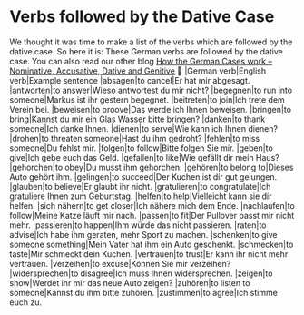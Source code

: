 # Verbs followed by the Dative Case

[](http://www.jabbalab.com/blog/wp-content/uploads/2011/01/Dativverben.jpg)
We thought it was time to make a list of the verbs which are followed by the dative case. So here it is: These German verbs are followed by the dative case. You can also read our other blog [How the German Cases work – Nominative, Accusative, Dative and Genitive](../795/how-the-german-cases-work-nominative-accusative-dative-and-genitive.html) 🙂
|German verb|English verb|Example sentence
|absagen|to cancel|Er hat mir abgesagt.
|antworten|to answer|Wieso antwortest du mir nicht?
|begegnen|to run into someone|Markus ist ihr gestern begegnet.
|beitreten|to join|Ich trete dem Verein bei.
|beweisen|to proove|Das werde ich Ihnen beweisen.
|bringen|to bring|Kannst du mir ein Glas Wasser bitte bringen?
|danken|to thank someone|Ich danke Ihnen.
|dienen|to serve|Wie kann ich Ihnen dienen?
|drohen|to threaten someone|Hast du ihm gedroht?
|fehlen|to miss someone|Du fehlst mir.
|folgen|to follow|Bitte folgen Sie mir.
|geben|to give|Ich gebe euch das Geld.
|gefallen|to like|Wie gefällt dir mein Haus?
|gehorchen|to obey|Du musst ihm gehorchen.
|gehören|to belong to|Dieses Auto gehört ihm.
|gelingen|to succeed|Der Kuchen ist dir gut gelungen.
|glauben|to believe|Er glaubt ihr nicht.
|gratulieren|to congratulate|Ich gratuliere Ihnen zum Geburtstag.
|helfen|to help|Vielleicht kann sie dir helfen.
|sich nähern|to get closer|Ich nähere mich dem Ende.
|nachlaufen|to follow|Meine Katze läuft mir nach.
|passen|to fit|Der Pullover passt mir nicht mehr.
|passieren|to happen|Ihm würde das nicht passieren.
|raten|to advise|Ich habe ihm geraten, mehr Sport zu machen.
|schenken|to give someone something|Mein Vater hat ihm ein Auto geschenkt.
|schmecken|to taste|Mir schmeckt dein Kuchen.
|vertrauen|to trust|Er kann ihr nicht mehr vertrauen.
|verzeihen|to excuse|Können Sie mir verzeihen?
|widersprechen|to disagree|Ich muss Ihnen widersprechen.
|zeigen|to show|Werdet ihr mir das neue Auto zeigen?
|zuhören|to listen to someone|Kannst du ihm bitte zuhören.
|zustimmen|to agree|Ich stimme euch zu.
